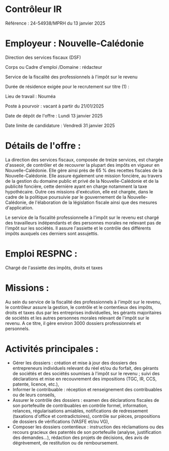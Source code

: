 # Contrôleur IR

Référence : 24-54938/MPRH du 13 janvier 2025

# Employeur : Nouvelle-Calédonie

Direction des services fiscaux (DSF)

Corps ou Cadre d'emploi /Domaine : rédacteur

Service de la fiscalité des professionnels à l'impôt sur le revenu

Durée de résidence exigée pour le recrutement sur titre (1) :

Lieu de travail : Nouméa

Poste à pourvoir : vacant à partir du 21/01/2025

Date de dépôt de l'offre : Lundi 13 janvier 2025

Date limite de candidature : Vendredi 31 janvier 2025

# Détails de l'offre :

La direction des services fiscaux, composée de treize services, est chargée d'asseoir, de contrôler et de recouvrer la plupart des impôts en vigueur en Nouvelle-Calédonie. Elle gère ainsi près de 65 % des recettes fiscales de la Nouvelle-Calédonie. Elle assure également une mission foncière, au travers de la gestion du domaine public et privé de la Nouvelle-Calédonie et de la publicité foncière, cette dernière ayant en charge notamment la taxe hypothécaire. Outre ces missions d'exécution, elle est chargée, dans le cadre de la politique poursuivie par le gouvernement de la Nouvelle-Calédonie, de l'élaboration de la législation fiscale ainsi que des mesures d'application.

Le service de la fiscalité professionnelle à l'impôt sur le revenu est chargé des travailleurs indépendants et des personnes morales ne relevant pas de l'impôt sur les sociétés. Il assure l'assiette et le contrôle des différents impôts auxquels ces derniers sont assujettis.

# Emploi RESPNC :

Chargé de l'assiette des impôts, droits et taxes

# Missions :

Au sein du service de la fiscalité des professionnels à l'impôt sur le revenu, le contrôleur assure la gestion, le contrôle et le contentieux des impôts, droits et taxes dus par les entreprises individuelles, les gérants majoritaires de sociétés et les autres personnes morales relevant de l'impôt sur le revenu. A ce titre, il gère environ 3000 dossiers professionnels et personnels.

# Activités principales :

- Gérer les dossiers : création et mise à jour des dossiers des entrepreneurs individuels relevant du réel et/ou du forfait, des gérants de sociétés et des sociétés soumises à l'impôt sur le revenu ; suivi des déclarations et mise en recouvrement des impositions (TGC, IR, CCS, patente, licence, etc.),
- Informer le contribuable : réception et renseignement des contribuables ou de leurs conseils,
- Assurer le contrôle des dossiers : examen des déclarations fiscales de son portefeuille de contribuables en contrôle formel, information, relances, régularisations amiables, notifications de redressement (taxations d'office et contradictoires), contrôle sur pièces, propositions de dossiers de vérifications (VASFE et/ou VG),
- Composer les dossiers contentieux : instruction des réclamations ou des recours gracieux des patentés de son portefeuille (analyse, justification des demandes...), rédaction des projets de décisions, des avis de dégrèvement, de restitution ou de remboursement.